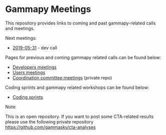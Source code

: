 # Gammapy Meetings

This repository provides links to coming and past gammapy-related calls and meetings.

Next meetings:
* [2019-05-31](dev-meetings/2019/2019-05-31/README.md) - dev call

Pages for previous and coming gammapy related calls can be found below:

* [Developers meetings](dev-meetings/README.md)
* [Users meetings](user-meetings/README.md)
* [Coordination committee meetings](https://github.com/gammasky/gammapy-coordination) (private repo)

Coding sprints and gammapy related workshops can be found below:
* [Coding sprints](coding-sprints/README.md)


Note:

This is an open repository. If you want to post some CTA-related results please use the following private repository
https://github.com/gammasky/cta-analyses
